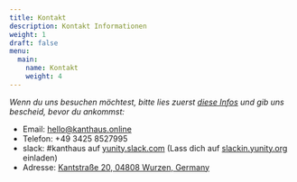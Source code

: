 ```yaml
---
title: Kontakt
description: Kontakt Informationen
weight: 1
draft: false
menu:
  main:
    name: Kontakt
    weight: 4
---
```

*Wenn du uns besuchen möchtest, bitte lies zuerst [diese Infos](https://kanthaus.online/en/docs/visiting/) und gib uns bescheid, bevor du ankommst:*

- Email: [&#x68;&#x65;&#x6c;&#x6c;&#x6f;&#x40;&#x6b;a&#110;&#116;&#104;&#97;&#117;&#115;&#46;&#x6f;&#x6e;&#x6c;&#x69;&#x6e;&#x65;](m&#97;&#105;&#108;&#116;&#111;&#58;&#x68;&#x65;&#x6c;&#x6c;&#x6f;&#x40;&#x6b;a&#110;&#116;&#104;&#97;&#117;&#115;&#46;&#x6f;&#x6e;&#x6c;&#x69;&#x6e;&#x65;)
- Telefon: +49 3425 8527995
- slack: #kanthaus auf [yunity.slack.com](https://yunity.slack.com) (Lass dich auf [slackin.yunity.org](https://slackin.yunity.org) einladen)
- Adresse: [Kantstraße 20, 04808 Wurzen, Germany](https://www.openstreetmap.org/search?query=20%20kantstrasse%20wurzen#map=19/51.36711/12.74075&layers=N)